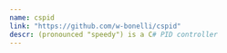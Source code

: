 ```yaml
---
name: cspid
link: "https://github.com/w-bonelli/cspid"
descr: (pronounced "speedy") is a C# PID controller
---
```

